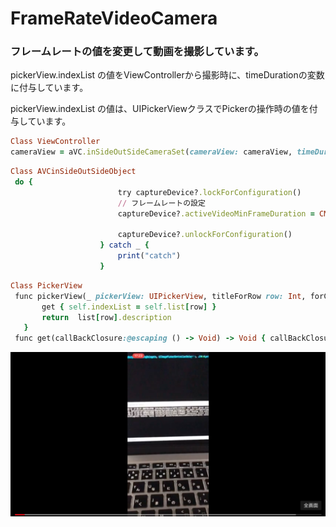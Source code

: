 # FrameRateVideoCamera

### フレームレートの値を変更して動画を撮影しています。

pickerView.indexList の値をViewControllerから撮影時に、timeDurationの変数に付与しています。

pickerView.indexList の値は、UIPickerViewクラスでPickerの操作時の値を付与しています。
```ruby
Class ViewController
cameraView = aVC.inSideOutSideCameraSet(cameraView: cameraView, timeDuration: Int32(pickerView.indexList))
```

```ruby
Class AVCinSideOutSideObject
 do {
                        try captureDevice?.lockForConfiguration()
                        // フレームレートの設定
                        captureDevice?.activeVideoMinFrameDuration = CMTimeMake(1, timeDuration)
                        
                        captureDevice?.unlockForConfiguration()
                    } catch _ {
                        print("catch")
                    }
 ```
 
 ```ruby
 Class PickerView
  func pickerView(_ pickerView: UIPickerView, titleForRow row: Int, forComponent component: Int) -> String? {
        get { self.indexList = self.list[row] }
        return  list[row].description
    }
  func get(callBackClosure:@escaping () -> Void) -> Void { callBackClosure() }
 ```
[![](https://github.com/daisukenagata/InPutOutPutCamera/blob/FrameRateSetVideoCamera/スクリーンショット%202018-06-17%2017.39.43.png?raw=true)](https://youtu.be/LmYCyR-JW34)

